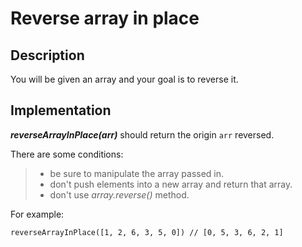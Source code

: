 # Reverse array in place

## Description

You will be given an array and your goal is to reverse it.  
  
## Implementation

**_reverseArrayInPlace(arr)_** should return the origin ```arr``` reversed.

There are some conditions:
>   - be sure to manipulate the array passed in.
>   - don't push elements into a new array and return that array.
>   - don't use _array.reverse()_ method.

For example:

```
reverseArrayInPlace([1, 2, 6, 3, 5, 0]) // [0, 5, 3, 6, 2, 1]
```
